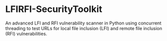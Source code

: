 # LFIRFI-SecurityToolkit
An advanced LFI and RFI vulnerability scanner in Python using concurrent threading to test URLs for local file inclusion (LFI) and remote file inclusion (RFI) vulnerabilities.
